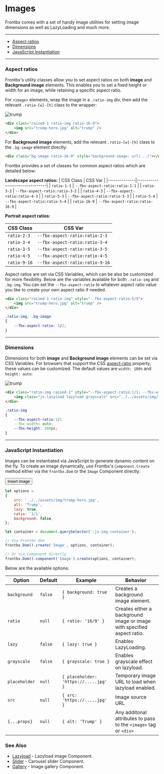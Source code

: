 # Images

Frontbx comes with a set of handy image utilities for setting image dimensions as well as LazyLoading and much more.

---

*   [Aspect ratios](#aspect-ratios)
*   [Dimensions](#aspect-ratios)
*   [JavaScript Instantiation](#javascript-instantiation)

---

### Aspect ratios

Frontbx's utility classes allow you to set aspect ratios on both **image** and **Background image** elements. This enables you to set a fixed height or width for an image, while retaining a specific aspect ratio.

For `<image>` elements, wrap the image in a `.ratio-img` div, then add the relevant `.ratio-[w]-[h]` class to the wrapper:

<div class="fbx-snippet-demo">
    <div class="flex-row-fluid align-cols-center">
    	<div class="col-12 col-md-8 col-lg-5">
        	<div class="raised-1 ratio-img ratio-16-9">
        		<img src="../../assets/img/trump-hero.jpg" alt="trump" />
        	</div>
        </div>
    </div>
</div>

```html
<div class="raised-1 ratio-img ratio-16-9">
	<img src="trump-hero.jpg" alt="trump" />
</div>
```

For **Background image** elements, add the relevant `.ratio-[w]-[h]` class to the `.bg-image` element directly:

<div class="fbx-snippet-demo">
    <div class="flex-row-fluid align-cols-center">
    	<div class="col-12 col-md-8 col-lg-5">
        	<div class="bg-image ratio-16-9 raised-1" style="background-image: url(../../assets/img/trump-hero.jpg)"></div>
        </div>
    </div>
</div>

```html
<div class="bg-image ratio-16-9" style="background-image: url(...)"></div>
```

Frontbx provides a set of classes for common aspect ratios which are detailed below:

**Landscape aspect ratios:**
| CSS Class    | CSS Var                        |
|--------------|--------------------------------|
| `ratio-1-1`  | `--fbx-aspect-ratio:ratio-1-1`  |
| `ratio-3-2`  | `--fbx-aspect-ratio:ratio-3-2`  |
| `ratio-4-3`  | `--fbx-aspect-ratio:ratio-4-3`  |
| `ratio-5-3`  | `--fbx-aspect-ratio:ratio-5-3`  |
| `ratio-5-4`  | `--fbx-aspect-ratio:ratio-5-4`  |
| `ratio-16-9` | `--fbx-aspect-ratio:ratio-16-9` |


**Portrait aspect ratios:**

| CSS Class    | CSS Var                        |
|--------------|--------------------------------|
| `ratio-2-3`  | `--fbx-aspect-ratio:ratio-2-3`  |
| `ratio-3-4`  | `--fbx-aspect-ratio:ratio-3-4`  |
| `ratio-3-5`  | `--fbx-aspect-ratio:ratio-3-5`  |
| `ratio-4-5`  | `--fbx-aspect-ratio:ratio-4-5`  |
| `ratio-9-16` | `--fbx-aspect-ratio:ratio-9-16` |


Aspect ratios are set via CSS Variables, which can be also be customized for more flexibility. Below are the variables available for both `.ratio-img` and `.bg-img`. You can set the `--fbx-aspect-ratio` to whatever aspect ratio value you like to create your own aspect ratio if needed.

```html
<div class="raised-1 ratio-img" style="--fbx-aspect-ratio:5/9">
	<img src="trump-hero.jpg" alt="trump" />
</div>

```

```css
.ratio-img, .bg-image
{
    --fbx-aspect-ratio: 1/1;
}
```

---

### Dimensions

Dimensions for both **image** and **Background image** elements can be set via CSS Variables. For browsers that support the CSS [aspect-ratio](https://caniuse.com/mdn-css_properties_aspect-ratio) property, these values can be customized. The default values are `width: 100%` and `height: auto`:

<div class="fbx-snippet-demo">
    <div class="flex-row align-cols-center">
        <div class="col col-md-8 col-lg-4">
            <div class="ratio-img raised-1" style="--fbx-aspect-ratio:1/1;">
				<img class="js-lazyload lazyload grayscale" src="../../assets/img/trump-hero_thumb.jpg" data-src="../../assets/img/trump-hero.jpg" alt="trump" />
			</div>
        </div>
    </div>
</div>

```html
<div class="ratio-img raised-1" style="--fbx-aspect-ratio:1/1; --fbx-width: auto;--fbx-height: 200px;">
	<img class="js-lazyload lazyload grayscale" src="../../assets/img/trump-hero_thumb.jpg" data-src="../../assets/img/trump-hero.jpg" alt="trump" />
</div>
```

```css
.ratio-img
{
	--fbx-aspect-ratio:1/1
    --fbx-width: auto;
    --fbx-height: 200px;
}
```

---

### JavaScript Instantiation

Images can be instantiated via JavaScript to generate dynamic content on the fly. To create an image dynamically, use Frontbx's `Component.Create` method either via the `frontbx.Dom` or the `Image` Component directly:

<div class="fbx-snippet-demo">
    <div class="flex-row-fluid align-cols-center col-gaps-xs row-gaps-sm">
    	<div class="col-3 js-insert-img-container"></div>
    </div>
    <div class="flex-row-fluid align-cols-center">
        <button class="btn js-insert-img-btn">Insert image</button>
    </div>
</div>

```JavaScript
let options =
{
	src: '../../assets/img/trump-hero.jpg',
	alt: 'Trump',
	lazy: true,
	ratio: '1/1',
	background: false,
};

let container = document.querySelector('.js-img-container');

// Via Frontbx dom
frontbx.Dom().create('Image', options, container);

// Or via Component directly
frontbx.Dom().component('Image').create(options, container);
```

Below are the available options:


| Option        | Default | Example                               | Behavior                                                                |
|---------------|---------|---------------------------------------|-------------------------------------------------------------------------|
| `background`  | `false` | `{ background: true }`                | Creates a background image element.                                     |
| `ratio`       | `null`  | `{ ratio: '16/9' }`                   | Creates either a background image or image with specified aspect ratio. |
| `lazy`        | `false` | `{ lazy: true }`                      | Enables LazyLoading.                                                    |
| `grayscale`   | `false` | `{ grayscale: true }`                 | Enables grayscale effect on lazyload.                                   |
| `placeholder` | `null`  | `{ placeholder: 'https://.....jpg' }` | Temporary image URL to load when lazyload enabled.                      |
| `src`         | `null`  | `{ src: 'https://.....jpg' }`         | Image source URL                                                        |
| `{...props}`  | `null`  | `{ alt: 'Trump' }`                    | Any additonal attributes to pass to the `<image>` tag or `<div>`        |


### See Also

*   [Lazyload](../../images/lazy-load/index.html) - Lazyload image Component.
*   [Slider](../../images/slider/index.html) - Carousel slider Component.
*   [Gallery](../../images/gallery/index.html) - Image gallery Component.
